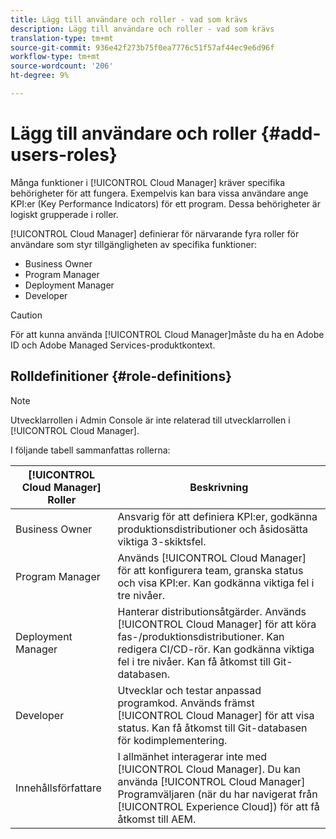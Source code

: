 ```yaml
---
title: Lägg till användare och roller - vad som krävs
description: Lägg till användare och roller - vad som krävs
translation-type: tm+mt
source-git-commit: 936e42f273b75f0ea7776c51f57af44ec9e6d96f
workflow-type: tm+mt
source-wordcount: '206'
ht-degree: 9%

---
```



# Lägg till användare och roller {#add-users-roles}


Många funktioner i [!UICONTROL Cloud Manager] kräver specifika behörigheter för att fungera. Exempelvis kan bara vissa användare ange KPI:er (Key Performance Indicators) för ett program. Dessa behörigheter är logiskt grupperade i roller.

[!UICONTROL Cloud Manager] definierar för närvarande fyra roller för användare som styr tillgängligheten av specifika funktioner:

* Business Owner
* Program Manager
* Deployment Manager
* Developer

>[!CAUTION]
>
>För att kunna använda [!UICONTROL Cloud Manager]måste du ha en Adobe ID och Adobe Managed Services-produktkontext.

## Rolldefinitioner {#role-definitions}

>[!NOTE]
>
>Utvecklarrollen i Admin Console är inte relaterad till utvecklarrollen i [!UICONTROL Cloud Manager].

I följande tabell sammanfattas rollerna:

| [!UICONTROL Cloud Manager] Roller | Beskrivning |
|--- |--- |
| Business Owner | Ansvarig för att definiera KPI:er, godkänna produktionsdistributioner och åsidosätta viktiga 3-skiktsfel. |
| Program Manager | Används [!UICONTROL Cloud Manager] för att konfigurera team, granska status och visa KPI:er. Kan godkänna viktiga fel i tre nivåer. |
| Deployment Manager | Hanterar distributionsåtgärder. Används [!UICONTROL Cloud Manager] för att köra fas-/produktionsdistributioner. Kan redigera CI/CD-rör. Kan godkänna viktiga fel i tre nivåer. Kan få åtkomst till Git-databasen. |
| Developer | Utvecklar och testar anpassad programkod. Används främst [!UICONTROL Cloud Manager] för att visa status. Kan få åtkomst till Git-databasen för kodimplementering. |
| Innehållsförfattare | I allmänhet interagerar inte med [!UICONTROL Cloud Manager]. Du kan använda [!UICONTROL Cloud Manager] Programväljaren (när du har navigerat från [!UICONTROL Experience Cloud]) för att få åtkomst till AEM. |